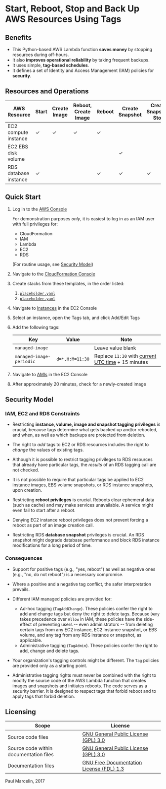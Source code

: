 # Start, Reboot, Stop and Back Up AWS Resources Using Tags

## Benefits

* This Python-based AWS Lambda function **saves money** by stopping resources during off-hours.
* It also **improves operational reliability** by taking frequent backups.
* It uses simple, **tag-based schedules**.
* It defines a set of Identity and Access Management (IAM) policies for **security**.

## Resources and Operations

|AWS Resource|Start|Create Image|Reboot, Create Image|Reboot|Create Snapshot|Create Snapshot, Stop|Stop|
|--|--|--|--|--|--|--|--|
|EC2 compute instance|&#x2713;|&#x2713;|&#x2713;|&#x2713;| | | |
|EC2 EBS disk volume| | | | |&#x2713;| | |
|RDS database instance|&#x2713;| | |&#x2713;|&#x2713;|&#x2713;|&#x2713;|

## Quick Start ##

1. Log in to the [AWS Console](https://signin.aws.amazon.com/console)

   For demonstration purposes _only_, it is easiest to log in as an IAM user with full privileges for:
     * CloudFormation
     * IAM
     * Lambda
     * EC2
     * RDS
 
   (For routine usage, see [Security Model](#security-model))

2. Navigate to the [CloudFormation Console](https://console.aws.amazon.com/cloudformation/home)
3. Create stacks from these templates, in the order listed:
     1. [`placeholder.yaml`](placeholder.yaml)
     2. [`placeholder.yaml`](placeholder.yaml)
4. Navigate to [Instances](https://console.aws.amazon.com/ec2/v2/home#Instances) in the EC2 Console
5. Select an instance, open the Tags tab, and click Add/Edit Tags
6. Add the following tags:

   |Key|Value|Note|
   |--|--|--|
   |`managed-image`||Leave value blank|
   |`managed-image-periodic`|`d=*,H:M=11:30`|Replace `11:30` with [current UTC time](https://www.timeanddate.com/worldclock/timezone/utc) + 15 minutes|

7. Navigate to [AMIs](https://console.aws.amazon.com/ec2/v2/home#Images) in the EC2 Console
8. After approximately 20 minutes, check for a newly-created image

## Security Model

### IAM, EC2 and RDS Constraints

 * Restricting **instance, volume, image and snapshot tagging privileges** is crucial, because tags determine what gets backed up and/or rebooted, and when, as well as which backups are protected from deletion.
 * The right to _add_ tags to EC2 or RDS resources includes the right to _change_ the values of existing tags.
 * Although it is possible to restrict tagging privileges to RDS resources that already have particular tags, the _results_ of an RDS tagging call are not checked.
  * It is not possible to require that particular tags be applied to EC2 instance images, EBS volume snapshots, or RDS instance snapshots, upon creation.

 * Restricting **reboot privileges** is crucial. Reboots clear ephemeral data (such as cache) and may make services unavailable. A service might even fail to start after a reboot.
 * Denying EC2 instance reboot privileges does not prevent forcing a reboot as part of an image creation call.

 * Restricting RDS **database snapshot** privileges is crucial. An RDS snapshot might degrade database performance and block RDS instance modifications for a long period of time.

### Consequences

 * Support for positive tags (e.g., "yes, reboot") as well as negative ones (e.g., "no, do not reboot") is a necessary compromise.
 * Where a positive and a negative tag conflict, the safer interpretation prevails.

 * Different IAM managed policies are provided for:
     * Ad-hoc tagging (`TagAddChange`). These policies confer the right to add and change tags but deny the right to delete tags. Because `Deny` takes precedence over `Allow` in IAM, these policies have the side-effect of preventing users -- even administrators -- from deleting certain tags from any EC2 instance, EC2 instance snapshot, or EBS volume, and any tag from any RDS instance or snapshot, as applicable.
     * Administrative tagging (`TagAdmin`). These policies confer the right to add, change and delete tags.
 * Your organization's tagging controls might be different. The `Tag` policies are provided only as a starting point.
 
 * Administrative tagging rights must never be combined with the right to modify the source code of the AWS Lambda function that creates images and snapshots and initiates reboots. The code serves as a security barrier. It is designed to respect tags that forbid reboot and to apply tags that forbid deletion.

## Licensing

|Scope|License|
|---|---|
|Source code files|[GNU General Public License (GPL) 3.0](http://www.gnu.org/licenses/gpl-3.0.html)|
|Source code within documentation files|[GNU General Public License (GPL) 3.0](http://www.gnu.org/licenses/gpl-3.0.html)|
|Documentation files|[GNU Free Documentation License (FDL) 1.3](http://www.gnu.org/licenses/fdl-1.3.html)|

Paul Marcelin, 2017
